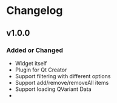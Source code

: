 # Changelog

## v1.0.0

### Added or Changed
- Widget itself
- Plugin for Qt Creator
- Support filtering with different options
- Support add/remove/removeAll items 
- Support loading QVariant Data
- 

